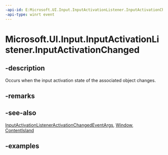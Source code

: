 ```yaml
---
-api-id: E:Microsoft.UI.Input.InputActivationListener.InputActivationChanged
-api-type: winrt event
---
```


# Microsoft.UI.Input.InputActivationListener.InputActivationChanged

<!--
public event Windows.Foundation.TypedEventHandler<Microsoft.UI.Input.InputActivationListener,Microsoft.UI.Input.InputActivationListenerActivationChangedEventArgs> InputActivationChanged;
-->

## -description

Occurs when the input activation state of the associated object changes.

## -remarks

## -see-also

[InputActivationListenerActivationChangedEventArgs](inputactivationlisteneractivationchangedeventargs.md), [Window](../microsoft.ui.xaml/window.md), [ContentIsland](../microsoft.ui.content/contentisland.md)

## -examples
